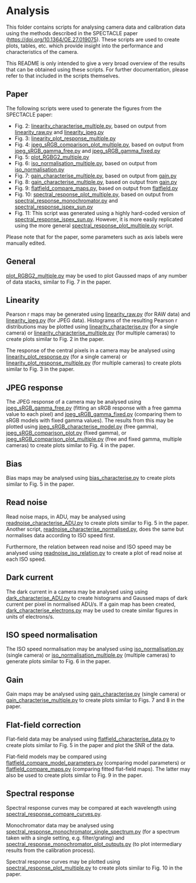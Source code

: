 # Analysis

This folder contains scripts for analysing camera data and calibration data using the methods described in the SPECTACLE paper (https://doi.org/10.1364/OE.27.019075). These scripts are used to create plots, tables, etc. which provide insight into the performance and characteristics of the camera.

This README is only intended to give a very broad overview of the results that can be obtained using these scripts. For further documentation, please refer to that included in the scripts themselves.

## Paper

The following scripts were used to generate the figures from the SPECTACLE paper:
* Fig.  2: [linearity_characterise_multiple.py](linearity_characterise_multiple.py), based on output from [linearity_raw.py](linearity_raw.py) and [linearity_jpeg.py](linearity_jpeg.py)
* Fig.  3: [linearity_plot_response_multiple.py](linearity_plot_response_multiple.py)
* Fig.  4: [jpeg_sRGB_comparison_plot_multiple.py](jpeg_sRGB_comparison_plot_multiple.py), based on output from [jpeg_sRGB_gamma_free.py](jpeg_sRGB_gamma_free.py) and [jpeg_sRGB_gamma_fixed.py](jpeg_sRGB_gamma_fixed.py)
* Fig.  5: [plot_RGBG2_multiple.py](plot_RGBG2_multiple.py)
* Fig.  6: [iso_normalisation_multiple.py](iso_normalisation_multiple.py), based on output from [iso_normalisation.py](../calibration/iso_normalisation.py)
* Fig.  7: [gain_characterise_multiple.py](gain_characterise_multiple.py), based on output from [gain.py](../calibration/gain.py)
* Fig.  8: [gain_characterise_multiple.py](gain_characterise_multiple.py), based on output from [gain.py](../calibration/gain.py)
* Fig.  9: [flatfield_compare_maps.py](flatfield_compare_maps.py), based on output from [flatfield.py](../calibration/flatfield.py)
* Fig. 10: [spectral_response_plot_multiple.py](spectral_response_plot_multiple.py), based on output from [spectral_response_monochromator.py](../calibration/spectral_response_monochromator.py) and [spectral_response_ispex_sun.py](../calibration/spectral_response_ispex_sun.py)
* Fig. 11: This script was generated using a highly hard-coded version of [spectral_response_ispex_sun.py](../calibration/spectral_response_ispex_sun.py). However, it is more easily replicated using the more general [spectral_response_plot_multiple.py](spectral_response_plot_multiple.py) script.

Please note that for the paper, some parameters such as axis labels were manually edited.

## General

[plot_RGBG2_multiple.py](plot_RGBG2_multiple.py) may be used to plot Gaussed maps of any number of data stacks, similar to Fig. 7 in the paper.

## Linearity

Pearson r maps may be generated using [linearity_raw.py](linearity_raw.py) (for RAW data) and [linearity_jpeg.py](linearity_jpeg.py) (for JPEG data). Histograms of the resulting Pearson r distributions may be plotted using  [linearity_characterise.py](linearity_characterise.py) (for a single camera) or [linearity_characterise_multiple.py](linearity_characterise_multiple.py) (for multiple cameras) to create plots similar to Fig. 2 in the paper.

The response of the central pixels in a camera may be analysed using [linearity_plot_response.py](linearity_plot_response.py) (for a single camera) or [linearity_plot_response_multiple.py](linearity_plot_response_multiple.py) (for multiple cameras) to create plots similar to Fig. 3 in the paper.

## JPEG response

The JPEG response of a camera may be analysed using [jpeg_sRGB_gamma_free.py](jpeg_sRGB_gamma_free.py) (fitting an sRGB response with a free gamma value to each pixel) and [jpeg_sRGB_gamma_fixed.py](jpeg_sRGB_gamma_fixed.py) (comparing them to sRGB models with fixed gamma values). The results from this may be plotted using [jpeg_sRGB_characterise_model.py](jpeg_sRGB_characterise_model.py) (free gamma), [jpeg_sRGB_comparison_plot.py](jpeg_sRGB_comparison_plot.py) (fixed gamma), or [jpeg_sRGB_comparison_plot_multiple.py](jpeg_sRGB_comparison_plot_multiple.py) (free and fixed gamma, multiple cameras) to create plots similar to Fig. 4 in the paper.

## Bias

Bias maps may be analysed using [bias_characterise.py](bias_characterise.py) to create plots similar to Fig. 5 in the paper.

## Read noise

Read noise maps, in ADU, may be analysed using [readnoise_characterise_ADU.py](readnoise_characterise_ADU.py) to create plots similar to Fig. 5 in the paper. Another script, [readnoise_characterise_normalised.py](readnoise_characterise_normalised.py), does the same but normalises data according to ISO speed first.

Furthermore, the relation between read noise and ISO speed may be analysed using [readnoise_iso_relation.py](readnoise_iso_relation.py) to create a plot of read noise at each ISO speed.

## Dark current

The dark current in a camera may be analysed using using [dark_characterise_ADU.py](dark_characterise_ADU.py) to create histograms and Gaussed maps of dark current per pixel in normalised ADU/s. If a gain map has been created, [dark_characterise_electrons.py](dark_characterise_electrons.py) may be used to create similar figures in units of electrons/s.

## ISO speed normalisation

The ISO speed normalisation may be analysed using [iso_normalisation.py](iso_normalisation.py) (single camera) or [iso_normalisation_multiple.py](iso_normalisation_multiple.py) (multiple cameras) to generate plots similar to Fig. 6 in the paper.

## Gain

Gain maps may be analysed using [gain_characterise.py](gain_characterise.py) (single camera) or [gain_characterise_multiple.py](gain_characterise_multiple.py) to create plots similar to Figs. 7 and 8 in the paper.

## Flat-field correction

Flat-field data may be analysed using [flatfield_characterise_data.py](flatfield_characterise_data.py) to create plots similar to Fig. 5 in the paper and plot the SNR of the data. 

Flat-field models may be compared using [flatfield_compare_model_parameters.py](flatfield_compare_model_parameters.py) (comparing model parameters) or [flatfield_compare_maps.py](flatfield_compare_maps.py) (comparing fitted flat-field maps). The latter may also be used to create plots similar to Fig. 9 in the paper.

## Spectral response

Spectral response curves may be compared at each wavelength using [spectral_response_compare_curves.py](spectral_response_compare_curves.py).

Monochromator data may be analysed using [spectral_response_monochromator_single_spectrum.py](spectral_response_monochromator_single_spectrum.py) (for a spectrum taken with a single setting, e.g. filter/grating) and [spectral_response_monochromator_plot_outputs.py](spectral_response_monochromator_plot_outputs.py) (to plot intermediary results from the calibration process).	

Spectral response curves may be plotted using [spectral_response_plot_multiple.py](spectral_response_plot_multiple.py) to create plots similar to Fig. 10 in the paper.
